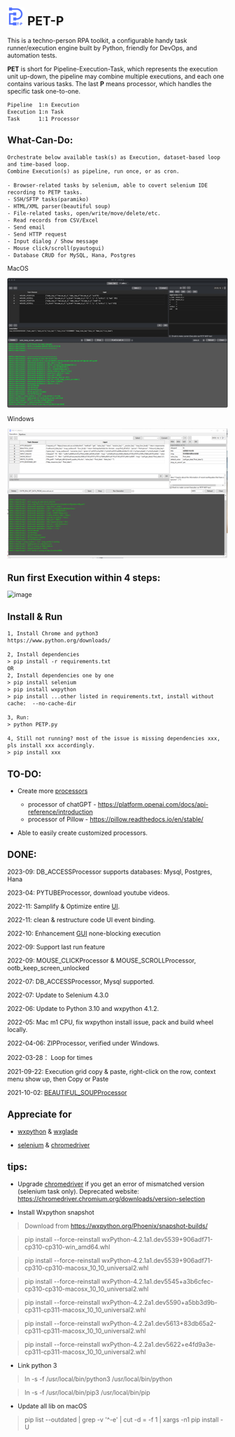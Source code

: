 # ![image](./image/petp_small.png) PET-P

This is a techno-person RPA toolkit, a configurable handy task runner/execution engine built by Python, friendly for
DevOps, and automation tests.

**PET** is short for Pipeline-Execution-Task, which represents the execution unit up-down, the pipeline may combine multiple
executions,
and each one contains various tasks. The last **P** means processor, which handles the specific task one-to-one.

    Pipeline  1:n Execution
    Execution 1:n Task
    Task      1:1 Processor

## What-Can-Do:

    Orchestrate below available task(s) as Execution, dataset-based loop and time-based loop. 
    Combine Execution(s) as pipeline, run once, or as cron.

    - Browser-related tasks by selenium, able to covert selenium IDE recording to PETP tasks.
    - SSH/SFTP tasks(paramiko)
    - HTML/XML parser(beautiful soup)
    - File-related tasks, open/write/move/delete/etc.
    - Read records from CSV/Excel
    - Send email
    - Send HTTP request
    - Input dialog / Show message
    - Mouse click/scroll(pyautogui)
    - Database CRUD for MySQL, Hana, Postgres

MacOS

![image](https://raw.githubusercontent.com/lorisunjunbin/petp/master/image/PETP_overview.png)

Windows

![image](https://raw.githubusercontent.com/lorisunjunbin/petp/master/image/PETP_overview_windows.png)

## Run first Execution within 4 steps:

![image](https://raw.githubusercontent.com/lorisunjunbin/petp/master/image/user_manual.png)

## Install & Run

    1, Install Chrome and python3
    https://www.python.org/downloads/

    2, Install dependencies
    > pip install -r requirements.txt
    OR 
    2, Install dependencies one by one 
    > pip install selenium
    > pip install wxpython
    > pip install ...other listed in requirements.txt, install without cache:  --no-cache-dir 

    3, Run: 
    > python PETP.py

    4, Still not running? most of the issue is missing dependencies xxx, pls install xxx accordingly.
    > pip install xxx

## TO-DO:

- Create more [processors](./core/processors)
    - processor of chatGPT - https://platform.openai.com/docs/api-reference/introduction
    - processor of Pillow - https://pillow.readthedocs.io/en/stable/

- Able to easily create customized processors.


## DONE:

2023-09: DB_ACCESSProcessor supports databases: Mysql, Postgres, Hana

2023-04: PYTUBEProcessor, download youtube videos.

2022-11: Samplify & Optimize entire [UI](./mvp/view).

2022-11: clean & restructure code UI event binding.

2022-10: Enhancement [GUI](./mvp) none-blocking execution

2022-09: Support last run feature

2022-09: MOUSE_CLICKProcessor & MOUSE_SCROLLProcessor, ootb_keep_screen_unlocked

2022-07: DB_ACCESSProcessor, Mysql supported.

2022-07: Update to Selenium 4.3.0

2022-06: Update to Python 3.10 and wxpython 4.1.2.

2022-05: Mac m1 CPU, fix wxpython install issue, pack and build wheel locally.

2022-04-06: ZIPProcessor, verified under Windows.

2022-03-28： Loop for times

2021-09-22: Execution grid copy & paste, right-click on the row, context menu show up, then Copy or Paste

2021-10-02: [BEAUTIFUL_SOUPProcessor](./core/processors/BEAUTIFUL_SOUPProcessor.py)

## Appreciate for

- [wxpython](https://www.wxpython.org/) & [wxglade](https://wxglade.sourceforge.net/)

- [selenium](https://selenium-python.readthedocs.io/) & [chromedriver](https://chromedriver.chromium.org/downloads)

## tips:

- Upgrade [chromedriver](https://googlechromelabs.github.io/chrome-for-testing/) if you get an error of mismatched version (selenium task
  only).  Deprecated website: https://chromedriver.chromium.org/downloads/version-selection

- Install Wxpython snapshot

> Download from https://wxpython.org/Phoenix/snapshot-builds/

> pip install --force-reinstall wxPython-4.2.1a1.dev5539+906adf71-cp310-cp310-win_amd64.whl

> pip install --force-reinstall wxPython-4.2.1a1.dev5539+906adf71-cp310-cp310-macosx_10_10_universal2.whl

> pip install --force-reinstall wxPython-4.2.1a1.dev5545+a3b6cfec-cp310-cp310-macosx_10_10_universal2.whl

> pip install --force-reinstall wxPython-4.2.2a1.dev5590+a5bb3d9b-cp311-cp311-macosx_10_10_universal2.whl

> pip install --force-reinstall wxPython-4.2.2a1.dev5613+83db65a2-cp311-cp311-macosx_10_10_universal2.whl

> pip install --force-reinstall wxPython-4.2.2a1.dev5622+e4fd9a3e-cp311-cp311-macosx_10_10_universal2.whl

- Link python 3

> ln -s -f /usr/local/bin/python3 /usr/local/bin/python

> ln -s -f /usr/local/bin/pip3 /usr/local/bin/pip

- Update all lib on macOS

> pip list --outdated | grep -v '^\-e' | cut -d = -f 1 | xargs -n1 pip install -U
  
  
